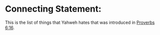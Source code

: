 # Connecting Statement:

This is the list of things that Yahweh hates that was introduced in [Proverbs 6:16](./16.md).